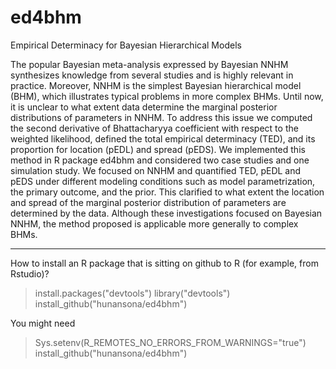 # ed4bhm
Empirical Determinacy for Bayesian Hierarchical Models

The popular Bayesian meta-analysis expressed by Bayesian NNHM synthesizes knowledge from several studies and is highly relevant in practice. Moreover, NNHM is the simplest Bayesian hierarchical model (BHM), which illustrates typical problems in more complex BHMs. Until now, it is unclear to what extent data determine the marginal posterior distributions of parameters in NNHM. To address this issue we computed the second derivative of Bhattacharyya coefficient with respect to the weighted likelihood, defined the total empirical determinacy (TED), and its proportion for location (pEDL) and spread (pEDS). We implemented this method in R package ed4bhm and considered two case studies and one simulation study. We focused on NNHM and quantified TED, pEDL and pEDS under different modeling conditions such as model parametrization, the primary outcome, and the prior. This clarified to what extent the location and spread of the marginal posterior distribution of parameters are determined by the data. Although these investigations focused on Bayesian NNHM, the method proposed is applicable more generally to complex BHMs. 


*********************************************************************************
How to install an R package that is sitting on github to R (for example, from Rstudio)?

> install.packages("devtools")
> library("devtools")
> install_github("hunansona/ed4bhm") 

You might need 
> Sys.setenv(R_REMOTES_NO_ERRORS_FROM_WARNINGS="true")
> install_github("hunansona/ed4bhm") 


